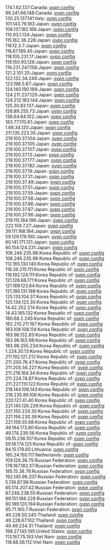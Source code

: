 174.1.62.137:Canada: [ovpn config](vpn/174_1_62_137.ovpn)  
99.241.66.148:Canada: [ovpn config](vpn/99_241_66_148.ovpn)  
130.25.137.141:Italy: [ovpn config](vpn/130_25_137_141.ovpn)  
101.143.79.183:Japan: [ovpn config](vpn/101_143_79_183.ovpn)  
106.137.182.166:Japan: [ovpn config](vpn/106_137_182_166.ovpn)  
110.93.1.134:Japan: [ovpn config](vpn/110_93_1_134.ovpn)  
115.162.36.228:Japan: [ovpn config](vpn/115_162_36_228.ovpn)  
116.12.3.7:Japan: [ovpn config](vpn/116_12_3_7.ovpn)  
116.67.189.45:Japan: [ovpn config](vpn/116_67_189_45.ovpn)  
118.105.231.17:Japan: [ovpn config](vpn/118_105_231_17.ovpn)  
119.150.93.126:Japan: [ovpn config](vpn/119_150_93_126.ovpn)  
119.231.247.158:Japan: [ovpn config](vpn/119_231_247_158.ovpn)  
121.2.101.25:Japan: [ovpn config](vpn/121_2_101_25.ovpn)  
122.132.34.248:Japan: [ovpn config](vpn/122_132_34_248.ovpn)  
123.198.5.87:Japan: [ovpn config](vpn/123_198_5_87.ovpn)  
124.140.190.189:Japan: [ovpn config](vpn/124_140_190_189.ovpn)  
124.211.237.129:Japan: [ovpn config](vpn/124_211_237_129.ovpn)  
124.212.183.144:Japan: [ovpn config](vpn/124_212_183_144.ovpn)  
125.30.83.137:Japan: [ovpn config](vpn/125_30_83_137.ovpn)  
126.89.255.73:Japan: [ovpn config](vpn/126_89_255_73.ovpn)  
138.64.64.102:Japan: [ovpn config](vpn/138_64_64_102.ovpn)  
183.77.170.61:Japan: [ovpn config](vpn/183_77_170_61.ovpn)  
1.66.34.120:Japan: [ovpn config](vpn/1_66_34_120.ovpn)  
211.135.223.35:Japan: [ovpn config](vpn/211_135_223_35.ovpn)  
219.100.37.104:Japan: [ovpn config](vpn/219_100_37_104.ovpn)  
219.100.37.105:Japan: [ovpn config](vpn/219_100_37_105.ovpn)  
219.100.37.107:Japan: [ovpn config](vpn/219_100_37_107.ovpn)  
219.100.37.13:Japan: [ovpn config](vpn/219_100_37_13.ovpn)  
219.100.37.177:Japan: [ovpn config](vpn/219_100_37_177.ovpn)  
219.100.37.182:Japan: [ovpn config](vpn/219_100_37_182.ovpn)  
219.100.37.19:Japan: [ovpn config](vpn/219_100_37_19.ovpn)  
219.100.37.31:Japan: [ovpn config](vpn/219_100_37_31.ovpn)  
219.100.37.49:Japan: [ovpn config](vpn/219_100_37_49.ovpn)  
219.100.37.51:Japan: [ovpn config](vpn/219_100_37_51.ovpn)  
219.100.37.55:Japan: [ovpn config](vpn/219_100_37_55.ovpn)  
219.100.37.58:Japan: [ovpn config](vpn/219_100_37_58.ovpn)  
219.100.37.86:Japan: [ovpn config](vpn/219_100_37_86.ovpn)  
219.100.37.87:Japan: [ovpn config](vpn/219_100_37_87.ovpn)  
219.100.37.96:Japan: [ovpn config](vpn/219_100_37_96.ovpn)  
219.115.184.198:Japan: [ovpn config](vpn/219_115_184_198.ovpn)  
222.159.7.27:Japan: [ovpn config](vpn/222_159_7_27.ovpn)  
39.111.168.184:Japan: [ovpn config](vpn/39_111_168_184.ovpn)  
59.129.176.190:Japan: [ovpn config](vpn/59_129_176_190.ovpn)  
60.141.171.131:Japan: [ovpn config](vpn/60_141_171_131.ovpn)  
60.154.124.231:Japan: [ovpn config](vpn/60_154_124_231.ovpn)  
106.246.235.98:Korea Republic of: [ovpn config](vpn/106_246_235_98.ovpn)  
106.246.235.98:Korea Republic of: [ovpn config](vpn/106_246_235_98.ovpn)  
112.165.130.140:Korea Republic of: [ovpn config](vpn/112_165_130_140.ovpn)  
118.39.215.111:Korea Republic of: [ovpn config](vpn/118_39_215_111.ovpn)  
119.192.124.111:Korea Republic of: [ovpn config](vpn/119_192_124_111.ovpn)  
121.128.66.171:Korea Republic of: [ovpn config](vpn/121_128_66_171.ovpn)  
121.169.123.84:Korea Republic of: [ovpn config](vpn/121_169_123_84.ovpn)  
121.189.131.198:Korea Republic of: [ovpn config](vpn/121_189_131_198.ovpn)  
125.133.104.37:Korea Republic of: [ovpn config](vpn/125_133_104_37.ovpn)  
125.134.123.30:Korea Republic of: [ovpn config](vpn/125_134_123_30.ovpn)  
14.42.252.214:Korea Republic of: [ovpn config](vpn/14_42_252_214.ovpn)  
14.43.165.132:Korea Republic of: [ovpn config](vpn/14_43_165_132.ovpn)  
180.68.2.245:Korea Republic of: [ovpn config](vpn/180_68_2_245.ovpn)  
182.210.211.167:Korea Republic of: [ovpn config](vpn/182_210_211_167.ovpn)  
183.108.108.114:Korea Republic of: [ovpn config](vpn/183_108_108_114.ovpn)  
183.96.132.83:Korea Republic of: [ovpn config](vpn/183_96_132_83.ovpn)  
183.96.163.98:Korea Republic of: [ovpn config](vpn/183_96_163_98.ovpn)  
183.98.255.234:Korea Republic of: [ovpn config](vpn/183_98_255_234.ovpn)  
1.224.30.13:Korea Republic of: [ovpn config](vpn/1_224_30_13.ovpn)  
211.192.121.212:Korea Republic of: [ovpn config](vpn/211_192_121_212.ovpn)  
211.200.76.47:Korea Republic of: [ovpn config](vpn/211_200_76_47.ovpn)  
211.205.56.227:Korea Republic of: [ovpn config](vpn/211_205_56_227.ovpn)  
211.216.164.34:Korea Republic of: [ovpn config](vpn/211_216_164_34.ovpn)  
211.224.74.87:Korea Republic of: [ovpn config](vpn/211_224_74_87.ovpn)  
211.227.110.122:Korea Republic of: [ovpn config](vpn/211_227_110_122.ovpn)  
218.144.106.143:Korea Republic of: [ovpn config](vpn/218_144_106_143.ovpn)  
218.235.89.106:Korea Republic of: [ovpn config](vpn/218_235_89_106.ovpn)  
220.127.41.40:Korea Republic of: [ovpn config](vpn/220_127_41_40.ovpn)  
221.145.126.226:Korea Republic of: [ovpn config](vpn/221_145_126_226.ovpn)  
221.150.224.30:Korea Republic of: [ovpn config](vpn/221_150_224_30.ovpn)  
221.156.230.39:Korea Republic of: [ovpn config](vpn/221_156_230_39.ovpn)  
221.159.55.68:Korea Republic of: [ovpn config](vpn/221_159_55_68.ovpn)  
49.164.173.80:Korea Republic of: [ovpn config](vpn/49_164_173_80.ovpn)  
49.174.239.56:Korea Republic of: [ovpn config](vpn/49_174_239_56.ovpn)  
59.15.236.107:Korea Republic of: [ovpn config](vpn/59_15_236_107.ovpn)  
59.16.174.125:Korea Republic of: [ovpn config](vpn/59_16_174_125.ovpn)  
84.15.179.65:Lithuania: [ovpn config](vpn/84_15_179_65.ovpn)  
185.24.150.117:Netherlands: [ovpn config](vpn/185_24_150_117.ovpn)  
109.126.36.75:Russian Federation: [ovpn config](vpn/109_126_36_75.ovpn)  
178.187.183.37:Russian Federation: [ovpn config](vpn/178_187_183_37.ovpn)  
185.15.38.79:Russian Federation: [ovpn config](vpn/185_15_38_79.ovpn)  
192.145.96.207:Russian Federation: [ovpn config](vpn/192_145_96_207.ovpn)  
5.136.87.96:Russian Federation: [ovpn config](vpn/5_136_87_96.ovpn)  
85.174.207.42:Russian Federation: [ovpn config](vpn/85_174_207_42.ovpn)  
87.248.238.55:Russian Federation: [ovpn config](vpn/87_248_238_55.ovpn)  
89.151.188.228:Russian Federation: [ovpn config](vpn/89_151_188_228.ovpn)  
90.189.120.194:Russian Federation: [ovpn config](vpn/90_189_120_194.ovpn)  
95.71.160.7:Russian Federation: [ovpn config](vpn/95_71_160_7.ovpn)  
49.228.50.245:Thailand: [ovpn config](vpn/49_228_50_245.ovpn)  
49.228.67.102:Thailand: [ovpn config](vpn/49_228_67_102.ovpn)  
49.49.234.31:Thailand: [ovpn config](vpn/49_49_234_31.ovpn)  
198.27.145.195:United States: [ovpn config](vpn/198_27_145_195.ovpn)  
113.167.75.193:Viet Nam: [ovpn config](vpn/113_167_75_193.ovpn)  
118.68.56.112:Viet Nam: [ovpn config](vpn/118_68_56_112.ovpn)  
